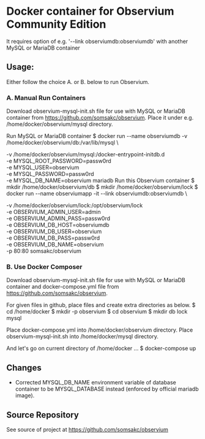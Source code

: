 # Docker container for Observium Community Edition

It requires option of e.g. '--link observiumdb:observiumdb' with another MySQL or MariaDB container

## Usage:
Either follow the choice A. or B. below to run Observium.

### A. Manual Run Containers

Download observium-mysql-init.sh file for use with MySQL or MariaDB container from https://github.com/somsakc/observium. Place it under e.g. /home/docker/observium/mysql directory.

Run MySQL or MariaDB container
$ docker run --name observiumdb -v /home/docker/observium/db:/var/lib/mysql \

 -v /home/docker/observium/mysql:/docker-entrypoint-initdb.d \
 -e MYSQL_ROOT_PASSWORD=passw0rd \
 -e MYSQL_USER=observium \
 -e MYSQL_PASSWORD=passw0rd \
 -e MYSQL_DB_NAME=observium mariadb
Run this Observium container
$ mkdir /home/docker/observium/db
$ mkdir /home/docker/observium/lock
$ docker run --name observiumapp -it --link observiumdb:observiumdb \

 -v /home/docker/observium/lock:/opt/observium/lock \
 -e OBSERVIUM_ADMIN_USER=admin \
 -e OBSERVIUM_ADMIN_PASS=passw0rd \
 -e OBSERVIUM_DB_HOST=observiumdb \
 -e OBSERVIUM_DB_USER=observium \
 -e OBSERVIUM_DB_PASS=passw0rd \
 -e OBSERVIUM_DB_NAME=observium \
 -p 80:80 somsakc/observium
 
### B. Use Docker Composer

Download observium-mysql-init.sh file for use with MySQL or MariaDB container and docker-compose.yml file from https://github.com/somsakc/observium.

For given files in github, place files and create extra directories as below.
$ cd /home/docker
$ mkdir -p observium
$ cd observium
$ mkdir db lock mysql

Place docker-compose.yml into /home/docker/observium directory.
Place observium-mysql-init.sh into /home/docker/mysql directory.

And let's go on current directory of /home/docker ...
$ docker-compose up

## Changes
- Corrected MYSQL_DB_NAME environment variable of database container to be MYSQL_DATABASE instead (enforced by official mariadb image).

## Source Repository
See source of project at https://github.com/somsakc/observium
